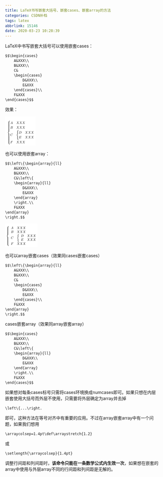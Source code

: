 ```yaml
---
title: LaTeX书写嵌套大括号、嵌套cases、嵌套array的方法
categories: CSDN补档
tags: latex
abbrlink: 15146
date: 2020-03-23 10:28:39
---
```


LaTeX中书写嵌套大括号可以使用嵌套cases：

```
$$\begin{cases}
    A&XXX\\
    B&XXX\\
    C&
    \begin{cases}
        D&XXX\\
        E&XXX
    \end{cases}\\
    F&XXX
\end{cases}$$
```

效果：

![img](2020-03/20200323100925548.png)

也可以使用嵌套array：

```
$$\left\{\begin{array}{ll}
    A&XXX\\
    B&XXX\\
    C&\left\{
    \begin{array}{ll}
        D&XXX\\
        E&XXX
	\end{array}
	\right.\\
    F&XXX
\end{array}
\right.$$
```

![img](2020-03/20200323101259762.png)

也可以array嵌套cases（效果同cases嵌套cases）

```
$$\left\{\begin{array}{ll}
    A&XXX\\
    B&XXX\\
    C&
    \begin{cases}
        D&XXX\\
        E&XXX
	\end{cases}\\
    F&XXX
\end{array}
\right.$$
```

cases嵌套array（效果同array嵌套array）

```
$$\begin{cases}
    A&XXX\\
    B&XXX\\
    C&\left\{
    \begin{array}{ll}
        D&XXX\\
        E&XXX
	\end{array}
	\right.\\
    F&XXX
\end{cases}$$
```

如果想对每条cases标号只需将cases环境换成numcases即可。如果只想在内层嵌套使用大括号而外层不使用，只需要将外层确定为array并去掉

```
\left\{...\right.
```

即可，这种方法在等号对齐中有重要的应用。不过在array嵌套array中有一个问题，如果我们想用

```
\arraycolsep=1.4pt\def\arraystretch{1.2}
```

或

```
\setlength{\arraycolsep}{1.4pt}
```

调整行间距和列间距时，**该命令只能在一条数学公式内生效一次**，如果想在嵌套的array中使用与外层array不同的行间距和列间距是无解的。